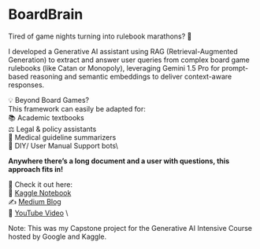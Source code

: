 # BoardBrain
Tired of game nights turning into rulebook marathons? 🎲

I developed a Generative AI assistant using RAG (Retrieval-Augmented Generation) to extract and answer user queries from complex board game rulebooks (like Catan or Monopoly), leveraging Gemini 1.5 Pro for prompt-based reasoning and semantic embeddings to deliver context-aware responses. 

💡 Beyond Board Games?\
This framework can easily be adapted for: \
📚 Academic textbooks\
⚖️ Legal & policy assistants\
🏥 Medical guideline summarizers\
🔧 DIY/ User Manual Support bots\

**Anywhere there’s a long document and a user with questions, this approach fits in!**

🔗 Check it out here:\
📘 [Kaggle Notebook](https://www.kaggle.com/code/samyukthasaravanan/boardbrain-ai-that-reads-rulebooks-for-you) \
✍️ [Medium Blog](https://medium.com/@samyuktha_saravanan/boardbrain-the-genai-assistant-that-reads-rulebooks-for-you-a7e572026aad) \
🎥 [YouTube Video](https://www.youtube.com/watch?v=O7mkUAm9TFo) \

Note: This was my Capstone project for the Generative AI Intensive Course hosted by Google and Kaggle.
